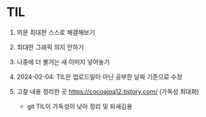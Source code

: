 # TIL

1. 의문 최대한 스스로 해결해보기

2. 최대한 그래픽 의지 안하기

3. 나중에 더 볼거는 새 이미지 넣어놓기

4. 2024-02-04: TIL은 업로드일이 아닌 공부한 날짜 기준으로 수정 

5.  고찰 내용 정리한 곳 https://cocoajoa12.tistory.com/ (가독성 최대화)
    - git TIL이 가독성이 낮아 정리 및 되새김용  